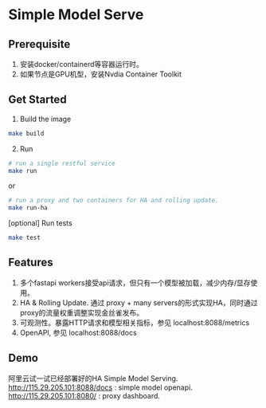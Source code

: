 # Simple Model Serve

## Prerequisite

1. 安装docker/containerd等容器运行时。
2. 如果节点是GPU机型，安装Nvdia Container Toolkit


## Get Started
1. Build the image
```bash
make build
```
2. Run
```bash
# run a single restful service
make run
```
or

```bash
# run a proxy and two containers for HA and rolling update.
make run-ha
```

[optional] Run tests
```bash
make test
```

## Features

1. 多个fastapi workers接受api请求，但只有一个模型被加载，减少内存/显存使用。
2. HA & Rolling Update. 通过 proxy + many servers的形式实现HA，同时通过proxy的流量权重调整实现金丝雀发布。
3. 可观测性。暴露HTTP请求和模型相关指标，参见 localhost:8088/metrics
4. OpenAPI, 参见 localhost:8088/docs

## Demo
阿里云试一试已经部署好的HA Simple Model Serving.
http://115.29.205.101:8088/docs : simple model openapi.
http://115.29.205.101:8080/ : proxy dashboard.
